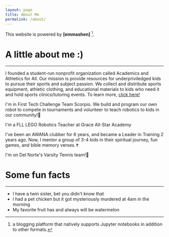 ```yaml
---
layout: page
title: About Me
permalink: /about/
---
```


This website is powered by **[emmashen]** [^1].

<h1>A little about me :)</h1>
<hr>
<p> I founded a student-run nonprofit organization called Academics and Athletics for All. Our mission is provide resources for underpriviledged kids to pursue their sports and subject passion. We collect and distribute sports equipment, athletic clothing, and educational materials to kids who need it and hold sports clinics/tutoring events. To learn more, <a href="https://academicsandathleticsforall.org/">click here!</a></p>

<p>I'm in First Tech Challenge Team Scorpio. We build and program our own robot to compete in tournaments and volunteer to teach robotics to kids in our community!🤖</p>

<p>I'm a FLL LEGO Robotics Teacher at Grace All-Star Academy</p>

<p>I've been an AWANA clubber for 6 years, and became a Leader in Training 2 years ago. Now, I mentor a group of 3-4 kids in their spiritual journey, fun games, and bible memory verses.✝️</p>

<p>I'm on Del Norte's Varsity Tennis team!🎾</p>


<h1>Some fun facts</h1>
<hr>
<ul>
    <li> I have a twin sister, bet you didn't know that</li>
    <li>I had a pet chicken but it got mysteriously murdered at 4am in the morning</li>
    <li>My favorite fruit has and always will be watermelon</li>
</ul>




[^1]:a blogging platform that natively supports Jupyter notebooks in addition to other formats.
